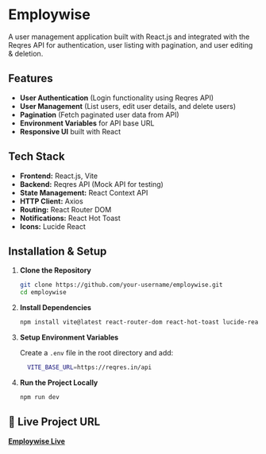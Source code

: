 # Employwise

A user management application built with React.js and integrated with the Reqres API for authentication, user listing with pagination, and user editing & deletion.

## Features
- **User Authentication** (Login functionality using Reqres API)
- **User Management** (List users, edit user details, and delete users)
- **Pagination** (Fetch paginated user data from API)
- **Environment Variables** for API base URL
- **Responsive UI** built with React

## Tech Stack
- **Frontend:** React.js, Vite
- **Backend:** Reqres API (Mock API for testing)
- **State Management:** React Context API
- **HTTP Client:** Axios
- **Routing:** React Router DOM
- **Notifications:** React Hot Toast
- **Icons:** Lucide React

## Installation & Setup
1. **Clone the Repository**
   ```sh
   git clone https://github.com/your-username/employwise.git
   cd employwise
   ```
2. **Install Dependencies**
   ```sh
   npm install vite@latest react-router-dom react-hot-toast lucide-react axios
   ```
3. **Setup Environment Variables**
   
   Create a `.env` file in the root directory and add:
   ```sh
     VITE_BASE_URL=https://reqres.in/api
   ```
5. **Run the Project Locally**
   ```sh
   npm run dev
   ```

## 🔗 Live Project URL
**[Employwise Live](https://employ-wise-assignment-six.vercel.app)**










